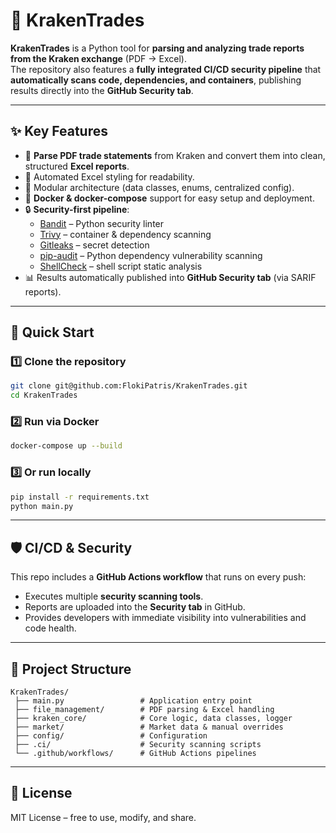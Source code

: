 # 🐙 KrakenTrades

**KrakenTrades** is a Python tool for **parsing and analyzing trade reports from the Kraken exchange** (PDF → Excel).  
The repository also features a **fully integrated CI/CD security pipeline** that **automatically scans code, dependencies, and containers**, publishing results directly into the **GitHub Security tab**.

---

## ✨ Key Features
- 📄 **Parse PDF trade statements** from Kraken and convert them into clean, structured **Excel reports**.  
- 🎨 Automated Excel styling for readability.  
- 🧩 Modular architecture (data classes, enums, centralized config).  
- 🐳 **Docker & docker-compose** support for easy setup and deployment.  
- 🔒 **Security-first pipeline**:
  - [Bandit](https://bandit.readthedocs.io/) – Python security linter  
  - [Trivy](https://aquasecurity.github.io/trivy/) – container & dependency scanning  
  - [Gitleaks](https://github.com/gitleaks/gitleaks) – secret detection  
  - [pip-audit](https://github.com/pypa/pip-audit) – Python dependency vulnerability scanning  
  - [ShellCheck](https://www.shellcheck.net/) – shell script static analysis  
- 📊 Results automatically published into **GitHub Security tab** (via SARIF reports).  

---

## 🚀 Quick Start

### 1️⃣ Clone the repository
```bash
git clone git@github.com:FlokiPatris/KrakenTrades.git
cd KrakenTrades
```

### 2️⃣ Run via Docker
```bash
docker-compose up --build
```

### 3️⃣ Or run locally
```bash
pip install -r requirements.txt
python main.py
```

---

## 🛡️ CI/CD & Security
This repo includes a **GitHub Actions workflow** that runs on every push:  
- Executes multiple **security scanning tools**.  
- Reports are uploaded into the **Security tab** in GitHub.  
- Provides developers with immediate visibility into vulnerabilities and code health.  

---

## 📂 Project Structure
```
KrakenTrades/
 ├── main.py                 # Application entry point
 ├── file_management/        # PDF parsing & Excel handling
 ├── kraken_core/            # Core logic, data classes, logger
 ├── market/                 # Market data & manual overrides
 ├── config/                 # Configuration
 ├── .ci/                    # Security scanning scripts
 └── .github/workflows/      # GitHub Actions pipelines
```

---

## 📜 License
MIT License – free to use, modify, and share.  
